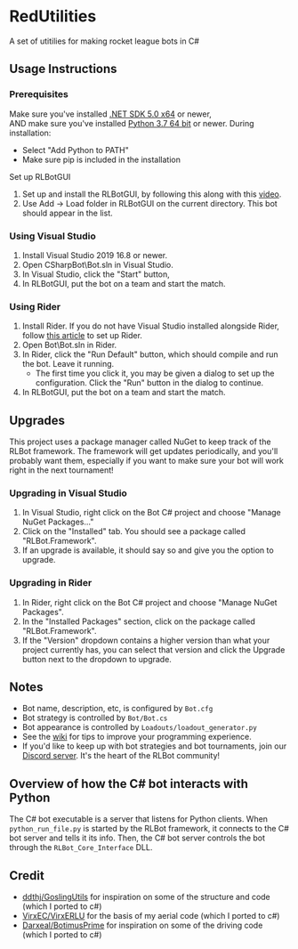 # RedUtilities

A set of utitilies for making rocket league bots in C#

## Usage Instructions

### Prerequisites
Make sure you've installed [.NET SDK 5.0 x64](https://dotnet.microsoft.com/download) or newer,  
AND make sure you've installed [Python 3.7 64 bit](https://www.python.org/ftp/python/3.7.3/python-3.7.3-amd64.exe) or newer. During installation:
   - Select "Add Python to PATH"
   - Make sure pip is included in the installation
   
Set up RLBotGUI
1. Set up and install the RLBotGUI, by following this along with this [video](https://www.youtube.com/watch?v=oXkbizklI2U&t=0s).
1. Use Add -> Load folder in RLBotGUI on the current directory. This bot should appear in the list.


### Using Visual Studio
1. Install Visual Studio 2019 16.8 or newer.
1. Open CSharpBot\Bot.sln in Visual Studio.
1. In Visual Studio, click the "Start" button, 
1. In RLBotGUI, put the bot on a team and start the match.

### Using Rider
1. Install Rider. If you do not have Visual Studio installed alongside Rider, follow [this article](https://rider-support.jetbrains.com/hc/en-us/articles/207288089-Using-Rider-under-Windows-without-Visual-Studio-prerequisites) to set up Rider.
1. Open Bot\Bot.sln in Rider.
1. In Rider, click the "Run Default" button, which should compile and run the bot. Leave it running.
   - The first time you click it, you may be given a dialog to set up the configuration. Click the "Run" button in the dialog to continue.
1. In RLBotGUI, put the bot on a team and start the match.

## Upgrades

This project uses a package manager called NuGet to keep track of the RLBot framework.
The framework will get updates periodically, and you'll probably want them, especially if you want to make sure
your bot will work right in the next tournament!

### Upgrading in Visual Studio
1. In Visual Studio, right click on the Bot C# project and choose "Manage NuGet Packages..."
1. Click on the "Installed" tab. You should see a package called "RLBot.Framework".
1. If an upgrade is available, it should say so and give you the option to upgrade.

### Upgrading in Rider
1. In Rider, right click on the Bot C# project and choose "Manage NuGet Packages".
1. In the "Installed Packages" section, click on the package called "RLBot.Framework".
1. If the "Version" dropdown contains a higher version than what your project currently has, you can select that version and click the Upgrade button next to the dropdown to upgrade.

## Notes

- Bot name, description, etc, is configured by `Bot.cfg`
- Bot strategy is controlled by `Bot/Bot.cs`
- Bot appearance is controlled by `Loadouts/loadout_generator.py`
- See the [wiki](https://github.com/RLBot/RLBotCSharpExample/wiki) for tips to improve your programming experience.
- If you'd like to keep up with bot strategies and bot tournaments, join our [Discord server](https://discord.gg/q9pbsWz). It's the heart of the RLBot community!


## Overview of how the C# bot interacts with Python

The C# bot executable is a server that listens for Python clients.
When `python_run_file.py` is started by the RLBot framework, it connects to the C# bot server and tells it its info.
Then, the C# bot server controls the bot through the `RLBot_Core_Interface` DLL.

## Credit

-  [ddthj/GoslingUtils](https://github.com/ddthj/GoslingUtils) for inspiration on some of the structure and code (which I ported to c#)
-  [VirxEC/VirxERLU](https://github.com/VirxEC/VirxERLU) for the basis of my aerial code (which I ported to c#)
-  [Darxeal/BotimusPrime](https://github.com/Darxeal/BotimusPrime) for inspiration on some of the driving code (which I ported to c#)
